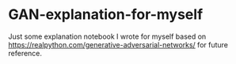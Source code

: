 # GAN-explanation-for-myself
Just some explanation notebook I wrote for myself based on https://realpython.com/generative-adversarial-networks/ for future reference.
